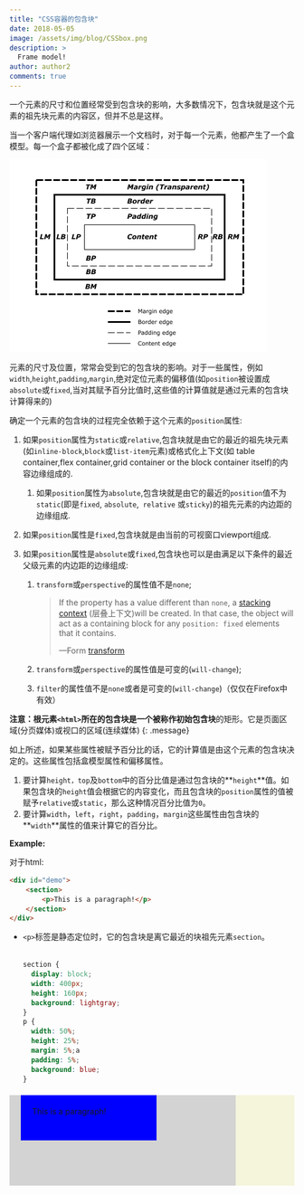 ```yaml
---
title: "CSS容器的包含块"
date: 2018-05-05
image: /assets/img/blog/CSSbox.png
description: >
  Frame model! 
author: author2
comments: true
---
```


一个元素的尺寸和位置经常受到包含块的影响，大多数情况下，包含块就是这个元素的祖先块元素的内容区，但并不总是这样。

当一个客户端代理如浏览器展示一个文档时，对于每一个元素，他都产生了一个盒模型。每一个盒子都被化成了四个区域：

![盒子区域](/assets/img/blog/CSSbox.png)

元素的尺寸及位置，常常会受到它的包含块的影响。对于一些属性，例如`width`,`height`,`padding`,`margin`,绝对定位元素的偏移值(如`position`被设置成`absolute`或`fixed`,当对其赋予百分比值时,这些值的计算值就是通过元素的包含块计算得来的)

确定一个元素的包含块的过程完全依赖于这个元素的`position`属性:

1. 如果`position`属性为`static`或`relative`,包含块就是由它的最近的祖先块元素(如`inline-block`,`block`或`list-item`元素)或格式化上下文(如 table container,flex container,grid container or the block container itself)的内容边缘组成的.

   1. 如果`position`属性为`absolute`,包含块就是由它的最近的`position`值不为`static`(即是`fixed`, `absolute`,` relative` 或`sticky`)的祖先元素的内边距的边缘组成.

2. 如果`position`属性是`fixed`,包含块就是由当前的可视窗口viewport组成.

3. 如果`position`属性是`absolute`或`fixed`,包含块也可以是由满足以下条件的最近父级元素的内边距的边缘组成:

   1. `transform`或`perspective`的属性值不是`none`;

      > If the property has a value different than `none`, a [stacking context](https://developer.mozilla.org/en-US/docs/Web/CSS/CSS_Positioning/Understanding_z_index/The_stacking_context) (层叠上下文)will be created. In that case, the object will act as a containing block for any `position: fixed` elements that it contains.
      >
      > —Form [transform](https://developer.mozilla.org/en-US/docs/Web/CSS/transform)

   2. `transform`或`perspective`的属性值是可变的(`will-change`);

   3. `filter`的属性值不是`none`或者是可变的(`will-change`)（仅仅在Firefox中有效）

**注意：**根元素`<html>`所在的包含块是一个被称作**初始包含块**的矩形。它是页面区域(分页媒体)或视口的区域(连续媒体)
{: .message}

如上所述，如果某些属性被赋予百分比的话，它的计算值是由这个元素的包含块决定的。这些属性包括盒模型属性和偏移属性。

1. 要计算`height，top`及`bottom`中的百分比值是通过包含块的**`height`**值。如果包含块的`height`值会根据它的内容变化，而且包含块的`position`属性的值被赋予`relative`或`static`，那么这种情况百分比值为`0`。
2. 要计算`width`，`left`，`right`，`padding`，`margin`这些属性由包含块的**`width`**属性的值来计算它的百分比。

**Example:**

对于html:

```html
<div id="demo">
    <section>
        <p>This is a paragraph!</p>
    </section>
</div>
```

- `<p>`标签是静态定位时，它的包含块是离它最近的块祖先元素`section`。

  ```css
  
  section {
    display: block;
    width: 400px;
    height: 160px;
    background: lightgray;
  }
  p {
    width: 50%;
    height: 25%;
    margin: 5%;a
    padding: 5%;
    background: blue;
  }
  ```

<!DOCTYPE html>
<html>
  <head>
  <meta charset="utf-8">
  </head>
  <style>
    #demo1 {
      background: beige;
    }
    div section{
      display: block;
      width: 400px;
      height: 160px;
      background: lightgray;
    }
    section p{
      width: 50%;
      height: 25%;
      margin: 5%;
      padding: 5%;
      background: blue;
    } 
  </style>
  <body>
    <div id="demo1">
      <section id="sec1">
        <p id ="demop1">This is a paragraph!</p>
      </section>
    </div>
  </body>
</html>
</!doctype>